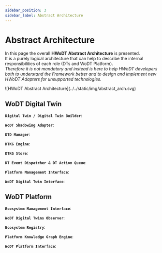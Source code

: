 ```yaml
---
sidebar_position: 3
sidebar_label: Abstract Architecture
---
```


# Abstract Architecture

In this page the overall **HWoDT Abstract Architecture** is presented. \
It is a purely logical architecture that can help to describe the internal responsibilities of each role (DTs and WoDT Platform). \
*Therefore it is not mandatory and instead is here to help HWoDT developers both to understand the Framework better and to design and implement new HWoDT Adapters for unsupported technologies.*

<div className="row">
<div className="text--center col">
![HWoDT Abstract Architecture](../../static/img/abstract_arch.svg)
</div>
<div className="col col--3"></div>
<div className="col col--3"></div>
</div>

## WoDT Digital Twin
**`Digital Twin / Digital Twin Builder`**: 

**`WoDT Shadowing Adapter`**:

**`DTD Manager`**:

**`DTKG Engine`**:

**`DTKG Store`**:

**`DT Event Dispatcher & DT Action Queue`**:

**`Platform Management Interface`**:

**`WoDT Digital Twin Interface`**:


## WoDT Platform
**`Ecosystem Management Interface`**:

**`WoDT Digital Twins Observer`**:

**`Ecosystem Registry`**:

**`Platform Knowledge Graph Engine`**:

**`WoDT Platform Interface`**:
